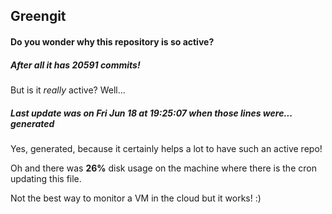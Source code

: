 ## Greengit

#### Do you wonder why this repository is so active?

##### After all it has 20591 commits!

But is it *really* active? Well...

##### Last update was on Fri Jun 18 at 19:25:07 when those lines were... generated

Yes, generated, because it certainly helps a lot to have such an active repo!

Oh and there was **26%** disk usage on the machine
where there is the cron updating this file.

Not the best way to monitor a VM in the cloud but it works! :)
